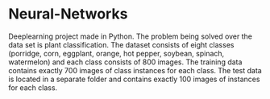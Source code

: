 # Neural-Networks
Deeplearning project made in Python.
The problem being solved over the data set is plant classification. The dataset consists of eight classes (porridge, corn, eggplant, orange, hot pepper, soybean, spinach, watermelon) and each class consists of 800 images. 
The training data contains exactly 700 images of class instances for each class. The test data is located in a separate folder and contains exactly 100 images of instances for each class.
